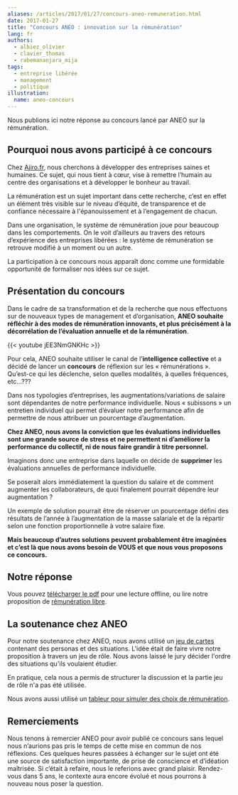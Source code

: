 ```yaml
---
aliases: /articles/2017/01/27/concours-aneo-remuneration.html
date: 2017-01-27
title: "Concours ANEO : innovation sur la rémunération"
lang: fr
authors:
  - albiez_olivier
  - clavier_thomas
  - rabemananjara_mija
tags:
  - entreprise libérée
  - management
  - politique
illustration:
  name: aneo-concours
---
```


Nous publions ici notre réponse au concours lancé par ANEO sur la rémunération.


## Pourquoi nous avons participé à ce concours

Chez [Ajiro.fr], nous cherchons à développer des entreprises saines et humaines. Ce sujet, qui nous tient à cœur, vise à remettre l’humain au centre des organisations et à développer le bonheur au travail.

La rémunération est un sujet important dans cette recherche, c’est en effet un élément très visible sur le niveau d’équité, de transparence et de confiance nécessaire à l'épanouissement et à l’engagement de chacun.

Dans une organisation, le système de rémunération joue pour beaucoup dans les comportements. On le voit d’ailleurs au travers des retours d’expérience des entreprises libérées : le système de rémunération se retrouve modifié à un moment ou un autre.

La participation à ce concours nous apparaît donc comme une formidable opportunité de formaliser nos idées sur ce sujet.


## Présentation du concours

Dans le cadre de sa transformation et de la recherche que nous effectuons sur de nouveaux types de management et d’organisation, **ANEO souhaite réfléchir à des modes de rémunération innovants, et plus précisément à la décorrélation de l’évaluation annuelle et de la rémunération**.

{{< youtube jEE3NmGNKHc >}}

Pour cela, ANEO souhaite utiliser le canal de l’**intelligence collective** et a décidé de lancer un **concours** de réflexion sur les « rémunérations ». Qu’est-ce qui les déclenche, selon quelles modalités, à quelles fréquences, etc…???

Dans nos typologies d’entreprises, les augmentations/variations de salaire sont dépendantes de notre performance individuelle. Nous « subissons » un entretien individuel qui permet d’évaluer notre performance afin de permettre de nous attribuer un pourcentage d’augmentation.

**Chez ANEO, nous avons la conviction que les évaluations individuelles sont une grande source de stress et ne permettent ni d’améliorer la performance du collectif, ni de nous faire grandir à titre personnel.**

Imaginons donc une entreprise dans laquelle on décide de **supprimer** les évaluations annuelles de performance individuelle.

Se poserait alors immédiatement la question du salaire et de comment augmenter les collaborateurs, de quoi finalement pourrait dépendre leur augmentation ?

Un exemple de solution pourrait être de réserver un pourcentage défini des résultats de l’année à l’augmentation de la masse salariale et de la répartir selon une fonction proportionnelle à votre salaire fixe.

**Mais beaucoup d’autres solutions peuvent probablement être imaginées et c’est là que nous avons besoin de VOUS et que nous vous proposons ce concours.**


## Notre réponse

Vous pouvez [télécharger le pdf] pour une lecture offline, ou lire notre proposition de [rémunération libre].


## La soutenance chez ANEO

Pour notre soutenance chez ANEO, nous avons utilisé un [jeu de cartes] contenant des personas et des situations. L'idée était de faire vivre notre proposition à travers un jeu de rôle. Nous avons laissé le jury décider l'ordre des situations qu'ils voulaient étudier.

En pratique, cela nous a permis de structurer la discussion et la partie jeu de rôle n'a pas été utilisée.

Nous avons aussi utilisé un [tableur pour simuler des choix de rémunération].


## Remerciements

Nous tenons à remercier ANEO pour avoir publié ce concours sans lequel nous n’aurions pas pris le temps de cette mise en commun de nos réflexions. Ces quelques heures passées à échanger sur le sujet ont été une source de satisfaction importante, de prise de conscience et d’idéation maîtrisée. Si c’était à refaire, nous le referions avec grand plaisir. Rendez-vous dans 5 ans, le contexte aura encore évolué et nous pourrons à nouveau nous poser la question.


[Ajiro.fr]: http://ajiro.fr
[rémunération libre]: /articles/2017-01-26-remuneration_libre
[télécharger le pdf]: concours-aneo-remuneration.pdf
[jeu de cartes]: cards.pdf
[tableur pour simuler des choix de rémunération]: simulation-remuneration.xlsx
